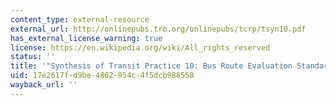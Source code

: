 ```yaml
---
content_type: external-resource
external_url: http://onlinepubs.trb.org/onlinepubs/tcrp/tsyn10.pdf
has_external_license_warning: true
license: https://en.wikipedia.org/wiki/All_rights_reserved
status: ''
title: '"Synthesis of Transit Practice 10: Bus Route Evaluation Standards." (PDF)'
uid: 17e2617f-d9be-4862-954c-4f5dcb988558
wayback_url: ''
---
```

